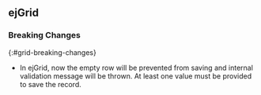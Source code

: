 ## ejGrid
 

### Breaking Changes
{:#grid-breaking-changes}

* In ejGrid, now the empty row will be prevented from saving and internal validation message will be thrown. At least one value must be provided to save the record.
